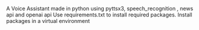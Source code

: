 A Voice Assistant made in python using pyttsx3, speech_recognition , news api and openai api
Use requirements.txt to install required packages. Install packages in a virtual environment
